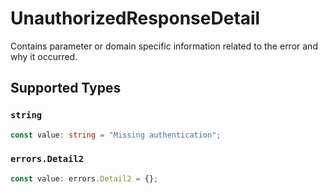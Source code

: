 # UnauthorizedResponseDetail

Contains parameter or domain specific information related to the error and why it occurred.


## Supported Types

### `string`

```typescript
const value: string = "Missing authentication";
```

### `errors.Detail2`

```typescript
const value: errors.Detail2 = {};
```

